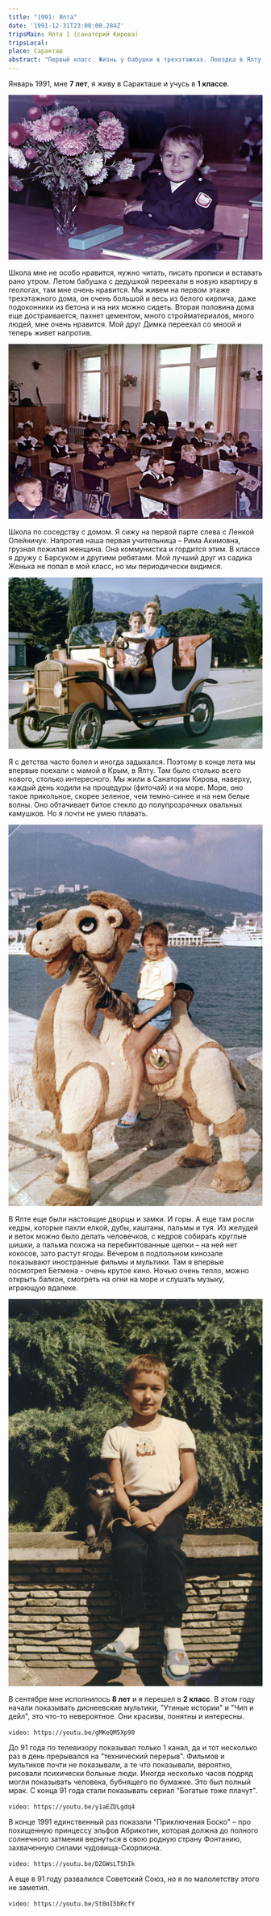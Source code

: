```yaml
---
title: "1991: Ялта"
date: '1991-12-31T23:00:00.284Z'
tripsMain: Ялта 1 (санаторий Кирова)
tripsLocal: 
place: Саракташ
abstract: "Первый класс. Жизнь у бабушки в трехэтажках. Поездка в Ялту: море, пальмы и иностранные фильмы. Развалил СССР. Диснеевские мультики." 
---
```


Январь 1991, мне **7 лет**, я живу в Саракташе и учусь в **1 классе**.

![school91-01](school91-01.jpg) 

Школа мне не особо нравится, нужно читать, писать прописи и вставать рано утром. Летом бабушка с дедушкой переехали в новую квартиру в геологах, там мне очень нравится. Мы живем на первом этаже трехэтажного дома, он очень большой и весь из белого кирпича, даже подоконники из бетона и на них можно сидеть. Вторая половина дома еще достраивается, пахнет цементом, много стройматериалов, много людей, мне очень нравится. Мой друг Димка переехал со мноой и теперь живет напротив.

![school91-02](school91-02.jpg)

Школа по соседству с домом. Я сижу на первой парте слева с Ленкой Олейничук. Напротив наша первая учительница – Рима Акимовна, грузная пожилая женщина. Она коммунистка и гордится этим. В классе я дружу с Барсуком и другими ребятами. Мой лучший друг из садика Женька не попал в мой класс, но мы периодически видимся.

![yalta91-01](yalta91-01.jpg)

Я с детства часто болел и иногда задыхался. Поэтому в конце лета мы впервые поехали с мамой в  Крым, в Ялту. Там было столько всего нового, столько интересного. Мы жили в Санатории Кирова, наверху, каждый день ходили на процедуры (фиточай) и на море. Море, оно такое прикольное, скорее зеленое, чем темно-синее и на нем белые волны. Оно обтачивает битое стекло до полупрозрачных овальных камушков. Но я почти не умею плавать. 

![yalta91-02](yalta91-02.jpg)

В Ялте еще были настоящие дворцы и замки. И горы. А еще там росли кедры, которые пахли елкой, дубы, каштаны, пальмы и туя. Из желудей и веток можно было делать человечков, с кедров собирать круглые шишки, а пальма похожа на перебинтованные щепки – на ней нет кокосов, зато растут ягоды. Вечером в подпольном кинозале показывают иностранные фильмы и мультики. Там я впервые посмотрел Бетмена - очень крутое кино. Ночью очень тепло, можно открыть балкон, смотреть на огни на море и слушать музыку, играющую вдалеке.

![yalta91-03](yalta91-03.jpg)

В сентябре мне исполнилось **8 лет** и я перешел в **2 класс**. В этом году начали показывать диснеевские мультики, "Утиные истории" и "Чип и дейл", это что-то невероятное. Они красивы, понятны и интересны.

`video: https://youtu.be/gMKeQM5Xp90`

До 91 года по телевизору показывал только 1 канал, да и тот несколько раз в день прерывался на "технический перерыв". Фильмов и мультиков почти не показывали, а те что показывали, вероятно, рисовали психически больные люди. Иногда несколько часов подряд могли показывать человека, бубнящего по бумажке. Это был полный мрак. С конца 91 года стали показывать сериал "Богатые тоже плачут".

`video: https://youtu.be/y1aEZDLgdq4`

В конце 1991 единственный раз показали "Приключения Боско" – про похищенную принцессу эльфов Абрикотин, которая должна до полного солнечного затмения вернуться в свою родную страну Фонтанию, захваченную силами чудовища-Скорпиона.

`video: https://youtu.be/DZGWsLTShIk`

А еще в 91 году развалился Советский Союз, но я по малолетству этого не заметил.

`video: https://youtu.be/St0oI5bRcfY`
